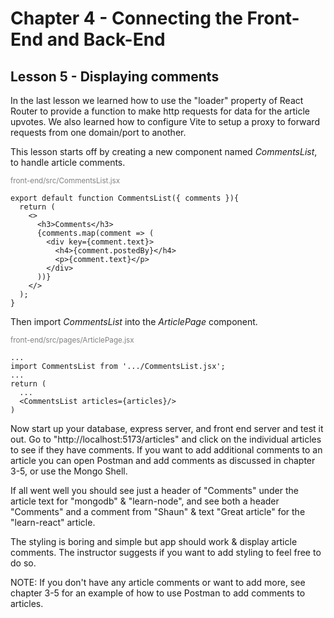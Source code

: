 # Chapter 4 - Connecting the Front-End and Back-End
## Lesson 5 - Displaying comments

In the last lesson we learned how to use the "loader" property of React Router to provide a function to make http requests for data for the article upvotes. We also learned how to configure Vite to setup a proxy to forward requests from one domain/port to another.

This lesson starts off by creating a new component named *CommentsList*, to handle article comments.

<span style="font-size:smaller;color:gray;">front-end/src/CommentsList.jsx</span><br>
<pre><code>export default function CommentsList({ comments }){
  return (
    &lt;>
      &lt;h3>Comments&lt;/h3>
      {comments.map(comment => (
        &lt;div key={comment.text}>
          &lt;h4>{comment.postedBy}&lt;/h4>
          &lt;p>{comment.text}&lt;/p>
        &lt;/div>
      ))}
    &lt;/>
  );
}
</code></pre>


Then import *CommentsList* into the *ArticlePage* component.

<span style="font-size:smaller;color:gray;">front-end/src/pages/ArticlePage.jsx</span><br>
<pre><code>...
import CommentsList from '.../CommentsList.jsx';
...
return (
  ...
  &lt;CommentsList articles={articles}/>
)
</code></pre>


Now start up your database, express server, and front end server and test it out. Go to "http://localhost:5173/articles" and click on the individual articles to see if they have comments. If you want to add additional comments to an article you can open Postman and add comments as discussed in chapter 3-5, or use the Mongo Shell.

If all went well you should see just a header of "Comments" under the article text for "mongodb" & "learn-node", and see both a header "Comments" and a comment from "Shaun" & text "Great article" for the "learn-react" article.

The styling is boring and simple but app should work & display article comments. The instructor suggests if you want to add styling to feel free to do so.

NOTE: If you don't have any article comments or want to add more, see chapter 3-5 for an example of how to use Postman to add comments to articles.
